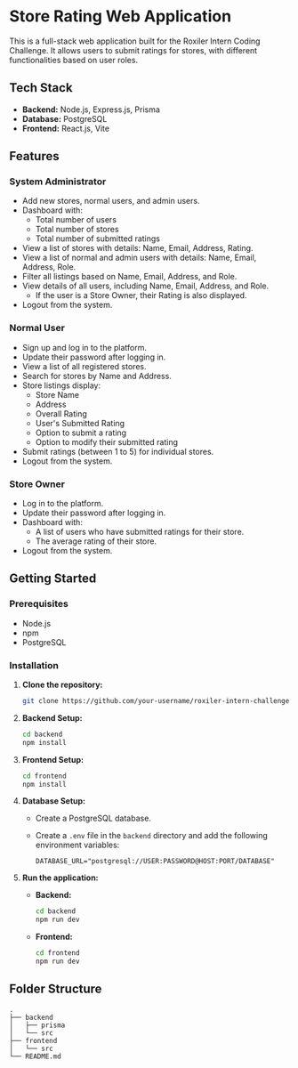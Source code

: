 # Store Rating Web Application

This is a full-stack web application built for the Roxiler Intern Coding Challenge. It allows users to submit ratings for stores, with different functionalities based on user roles.

## Tech Stack

*   **Backend:** Node.js, Express.js, Prisma
*   **Database:** PostgreSQL
*   **Frontend:** React.js, Vite

## Features

### System Administrator

*   Add new stores, normal users, and admin users.
*   Dashboard with:
    *   Total number of users
    *   Total number of stores
    *   Total number of submitted ratings
*   View a list of stores with details: Name, Email, Address, Rating.
*   View a list of normal and admin users with details: Name, Email, Address, Role.
*   Filter all listings based on Name, Email, Address, and Role.
*   View details of all users, including Name, Email, Address, and Role.
    *   If the user is a Store Owner, their Rating is also displayed.
*   Logout from the system.

### Normal User

*   Sign up and log in to the platform.
*   Update their password after logging in.
*   View a list of all registered stores.
*   Search for stores by Name and Address.
*   Store listings display:
    *   Store Name
    *   Address
    *   Overall Rating
    *   User's Submitted Rating
    *   Option to submit a rating
    *   Option to modify their submitted rating
*   Submit ratings (between 1 to 5) for individual stores.
*   Logout from the system.

### Store Owner

*   Log in to the platform.
*   Update their password after logging in.
*   Dashboard with:
    *   A list of users who have submitted ratings for their store.
    *   The average rating of their store.
*   Logout from the system.

## Getting Started

### Prerequisites

*   Node.js
*   npm
*   PostgreSQL

### Installation

1.  **Clone the repository:**

    ```bash
    git clone https://github.com/your-username/roxiler-intern-challenge.git
    ```

2.  **Backend Setup:**

    ```bash
    cd backend
    npm install
    ```

3.  **Frontend Setup:**

    ```bash
    cd frontend
    npm install
    ```

4.  **Database Setup:**

    *   Create a PostgreSQL database.
    *   Create a `.env` file in the `backend` directory and add the following environment variables:

        ```
        DATABASE_URL="postgresql://USER:PASSWORD@HOST:PORT/DATABASE"
        ```

5.  **Run the application:**

    *   **Backend:**

        ```bash
        cd backend
        npm run dev
        ```

    *   **Frontend:**

        ```bash
        cd frontend
        npm run dev
        ```

## Folder Structure

```
.
├── backend
│   ├── prisma
│   └── src
├── frontend
│   └── src
└── README.md
```